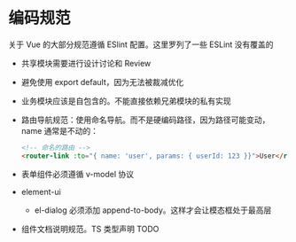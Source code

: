 # 编码规范

关于 Vue 的大部分规范遵循 ESlint 配置。这里罗列了一些 ESLint 没有覆盖的

- 共享模块需要进行设计讨论和 Review
- 避免使用 export default，因为无法被裁减优化
- 业务模块应该是自包含的。不能直接依赖兄弟模块的私有实现
- 路由导航规范：使用命名导航。而不是硬编码路径，因为路径可能变动，name 通常是不动的：

  ```html
  <!-- 命名的路由 -->
  <router-link :to="{ name: 'user', params: { userId: 123 }}">User</router-link>
  ```

- 表单组件必须遵循 v-model 协议
- element-ui
  - el-dialog 必须添加 append-to-body。这样才会让模态框处于最高层

- 组件文档说明规范。TS 类型声明 TODO
